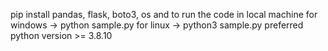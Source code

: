 pip install pandas, flask, boto3, os  and to run the code in local machine 
for windows -> python sample.py
for linux   -> python3 sample.py 
preferred python version >= 3.8.10
